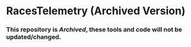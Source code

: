# RacesTelemetry (Archived Version)

<h3>This repository is <i>Archived</i>, these tools and code <strong>will not be updated/changed</strong>.</h3>
